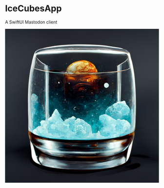 # IceCubesApp
A SwiftUI Mastodon client

![Icon](IceCubesApp/Resources/Assets.xcassets/AppIcon.appiconset/icon.png?)
